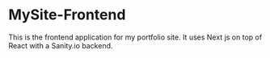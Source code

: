 # MySite-Frontend
This is the frontend application for my portfolio site. It uses Next js on top of React with a Sanity.io backend.